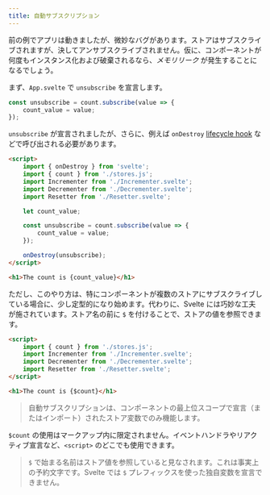 ```yaml
---
title: 自動サブスクリプション
---
```


前の例でアプリは動きましたが、微妙なバグがあります。ストアはサブスクライブされますが、決してアンサブスクライブされません。仮に、コンポーネントが何度もインスタンス化および破棄されるなら、*メモリリーク* が発生することになるでしょう。

まず、`App.svelte` で `unsubscribe` を宣言します。

```js
const unsubscribe = count.subscribe(value => {
	count_value = value;
});
```

`unsubscribe` が宣言されましたが、さらに、例えば `onDestroy` [lifecycle hook](tutorial/ondestroy) などで呼び出される必要があります。

```html
<script>
	import { onDestroy } from 'svelte';
	import { count } from './stores.js';
	import Incrementer from './Incrementer.svelte';
	import Decrementer from './Decrementer.svelte';
	import Resetter from './Resetter.svelte';

	let count_value;

	const unsubscribe = count.subscribe(value => {
		count_value = value;
	});

	onDestroy(unsubscribe);
</script>

<h1>The count is {count_value}</h1>
```

ただし、このやり方は、特にコンポーネントが複数のストアにサブスクライブしている場合に、少し定型的になり始めます。代わりに、Svelte には巧妙な工夫が施されています。ストア名の前に `$` を付けることで、ストアの値を参照できます。

```html
<script>
	import { count } from './stores.js';
	import Incrementer from './Incrementer.svelte';
	import Decrementer from './Decrementer.svelte';
	import Resetter from './Resetter.svelte';
</script>

<h1>The count is {$count}</h1>
```

> 自動サブスクリプションは、コンポーネントの最上位スコープで宣言（またはインポート）されたストア変数でのみ機能します。

`$count` の使用はマークアップ内に限定されません。イベントハンドラやリアクティブ宣言など、`<script>` のどこでも使用できます。

> `$` で始まる名前はストア値を参照していると見なされます。これは事実上の予約文字です。Svelte では `$` プレフィックスを使った独自変数を宣言できません。
